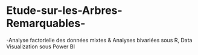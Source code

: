 # Etude-sur-les-Arbres-Remarquables-
-Analyse factorielle des données mixtes &amp; Analyses bivariées sous R, Data Visualization sous Power BI
